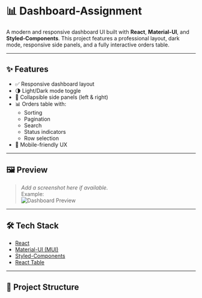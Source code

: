 # 📊 Dashboard-Assignment

A modern and responsive dashboard UI built with **React**, **Material-UI**, and **Styled-Components**. This project features a professional layout, dark mode, responsive side panels, and a fully interactive orders table.

---

## ✨ Features

- ✅ Responsive dashboard layout  
- 🌗 Light/Dark mode toggle  
- 📁 Collapsible side panels (left & right)  
- 📊 Orders table with:
  - Sorting
  - Pagination
  - Search
  - Status indicators
  - Row selection  
- 📱 Mobile-friendly UX

---

## 🖼️ Preview

> _Add a screenshot here if available._  
> Example:  
> ![Dashboard Preview](./preview.png)

---

## 🛠️ Tech Stack

- [React](https://reactjs.org/)
- [Material-UI (MUI)](https://mui.com/)
- [Styled-Components](https://styled-components.com/)
- [React Table](https://react-table.tanstack.com/)

---

## 📁 Project Structure

